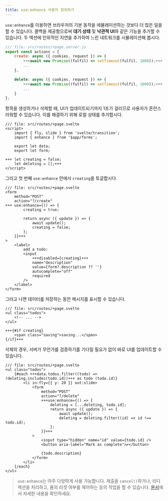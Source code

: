 ```yaml
---
title: use:enhance 사용자 정의하기
---
```


`use:enhance`를 이용하면 브라우저의 기본 동작을 에뮬레이션하는 것보다 더 많은 일을 할 수 있습니다. 콜백을 제공함으로써 **대기 상태** 및 **낙관적 UI**와 같은 기능을 추가할 수 있습니다. 두 액션에 인위적인 지연을 추가하여 느린 네트워크를 시뮬레이션해 봅시다.

```js
/// file: src/routes/+page.server.js
export const actions = {
	create: async ({ cookies, request }) => {
		+++await new Promise((fulfil) => setTimeout(fulfil, 1000));+++
		...
	},

	delete: async ({ cookies, request }) => {
		+++await new Promise((fulfil) => setTimeout(fulfil, 1000));+++
		...
	}
};
```

항목을 생성하거나 삭제할 때, UI가 업데이트되기까지 1초가 걸리므로 사용자가 혼란스러워할 수 있습니다. 이를 해결하기 위해 로컬 상태를 추가합시다.

```svelte
/// file: src/routes/+page.svelte
<script>
	import { fly, slide } from 'svelte/transition';
	import { enhance } from '$app/forms';

	export let data;
	export let form;

+++	let creating = false;
	let deleting = [];+++
</script>
```

그리고 첫 번째 `use:enhance` 안에서 `creating`을 토글합시다.

```svelte
/// file: src/routes/+page.svelte
<form
	method="POST"
	action="?/create"
+++	use:enhance={() => {
		creating = true;

		return async ({ update }) => {
			await update();
			creating = false;
		};
	}}+++
>
	<label>
		add a todo:
		<input
			+++disabled={creating}+++
			name="description"
			value={form?.description ?? ''}
			autocomplete="off"
			required
		/>
	</label>
</form>
```

그러고 나면 데이터를 저장하는 동안 메시지를 표시할 수 있습니다.

```svelte
/// file: src/routes/+page.svelte
<ul class="todos">
	<!-- ... -->
</ul>

+++{#if creating}
	<span class="saving">saving...</span>
{/if}+++
```

삭제의 경우, 서버가 무언가를 검증하기를 기다릴 필요가 없이 바로 UI를 업데이트할 수 있습니다.

```svelte
/// file: src/routes/+page.svelte
<ul class="todos">
	{#each +++data.todos.filter((todo) => !deleting.includes(todo.id))+++ as todo (todo.id)}
		<li in:fly={{ y: 20 }} out:slide>
			<form
				method="POST"
				action="?/delete"
				+++use:enhance={() => {
					deleting = [...deleting, todo.id];
					return async ({ update }) => {
						await update();
						deleting = deleting.filter((id) => id !== todo.id);
					};
				}}+++
			>
				<input type="hidden" name="id" value={todo.id} />
				<button aria-label="Mark as complete">✔</button>

				{todo.description}
			</form>
		</li>
	{/each}
</ul>
```

> `use:enhance`는 아주 다양하게 사용 가능합니다. 제출을 `cancel()`하거나, 리디렉션을 처리하고, 폼의 리셋 여부를 제어하는 등의 작업을 할 수 있습니다. [문서](https://kit.svelte.dev/docs/modules#$app-forms-enhance)에서 자세한 내용을 확인하세요.

